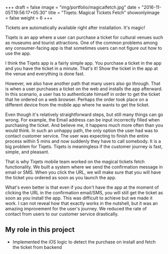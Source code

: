+++
draft = false
image = "img/portfolio/magicalfetch.jpg"
date = "2016-11-05T19:56:17+05:30"
title = "Tiqets: Magical Tickets Fetch"
showonlyimage = false
weight = 6
+++

Tickets are automatically available right after installation. It's magic!
<!--more-->

Tiqets is an app where a user can purchase a ticket for cultural venues such as museums and tourist attractions. One of the common problems among any consumer-facing app is that sometimes users can not figure out how to use the app.

I think the Tiqets app is a fairly simple app. You purchase a ticket in the app and you have the ticket in a minute. That's it! Show the ticket in the app at the venue and everything is done fast.

However, we also have another path that many users also go through. That is when a user purchases a ticket on the web and installs the app afterward. In this scenario, a user has to authenticate himself in order to get the ticket that he ordered on a web browser. Perhaps the order took place on a different device from the mobile app where he wants to get the ticket. 

Even though it's relatively straightforward steps, but still many things can go wrong. For example, the Email address can be input incorrectly filled when purchasing the ticket. And believe me, it happens much more often than you would think. In such an unhappy path, the only option the user had was to contact customer service. The user was expecting to finish the entire process within 5 mins and now suddenly they have to call somebody. It is a big problem for Tiqets. Tiqets is meaningless if the customer journey is fast, simple, and pleasant. 

That is why Tiqets mobile team worked on the magical tickets fetch functionality. We built a system where we send the confirmation message in email or SMS. When you click the URL, we will make sure that you will have the ticket you ordered as soon as you launch the app.  

What's even better is that even if you don't have the app at the moment of clicking the URL in the confirmation email/SMS, you will still get the ticket as soon as you install the app. This was difficult to achieve but we made it work. I can not reveal how that exactly works in the nutshell, but it was an amazing improvement for the user's journey. We reduced the rate of contact from users to our customer service drastically. 

## My role in this project
- Implemented the iOS logic to detect the purchase on install and fetch the ticket from backend